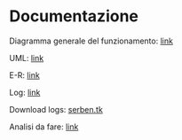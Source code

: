 # Documentazione

Diagramma generale del funzionamento: [link](https://drive.google.com/file/d/0B8DkYHzJmFnnZTM2VWdZZ0tCSEk/view?usp=sharing)

UML: [link](https://drive.google.com/file/d/0B8DkYHzJmFnnTEVaOVVTaHd3OE0/view?usp=sharing)

E-R: [link](https://drive.google.com/file/d/0B8DkYHzJmFnnejBxZnE1UTRHQXM/view?usp=sharing)

Log: [link](https://docs.google.com/document/d/1fjHg2-4pGGtqKoocNcY8gMemCrRdtWW4L4cduCT2BY8/edit?usp=sharing)

Download logs: [serben.tk](https://edoardo.serben.tk/logs.zip)

Analisi da fare: [link](https://docs.google.com/document/d/1bb-kLUBqBeAh_FV2lgaTnmtBEkw7H5Qn6fACg27i7sQ/edit?usp=sharing)